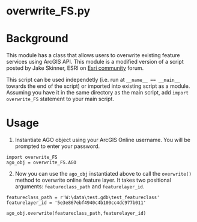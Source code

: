 # overwrite_FS.py
# Background
This module has a class that allows users to overwrite existing feature services using ArcGIS API. This module is a modified version of a script posted by Jake Skinner, ESRI on [Esri community](https://community.esri.com/t5/arcgis-online-documents/overwrite-arcgis-online-feature-service-using-truncate-and/ta-p/904457) forum.


This script can be used independetly (i.e. run at ```__name__ == __main__``` towards the end of the script) or imported into existing script as a module. Assuming you have it in the same directory as the main script, add ```import overwrite_FS``` statement to your main script.
# Usage
1. Instantiate AGO object using your ArcGIS Online username. You will be prompted to enter your password.
```
import overwrite_FS
ago_obj = overwrite_FS.AGO
```

2. Now you can use the ```ago_obj``` instantiated above to call the ```overwrite()``` method to overwrite online feature layer. It takes two positional arguments: ```featureclass_path``` and  ```featurelayer_id```.

```
featureclass_path = r'W:\data\test.gdb\test_featureclass'
featurelayer_id = '5e3e867ebf4940c4b100cc4dc977b011'

ago_obj.overwrite(featureclass_path,featurelayer_id)
```